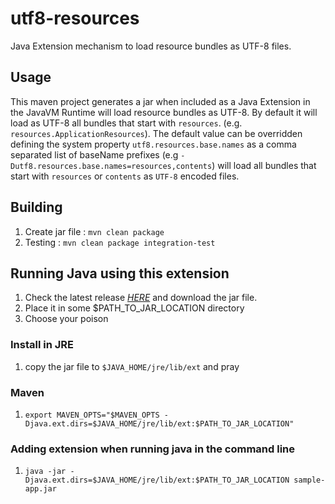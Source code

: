 # utf8-resources

Java Extension mechanism to load resource bundles as UTF-8 files.
                                                                
## Usage

This maven project generates a jar when included as a Java Extension in the JavaVM Runtime will load resource bundles as UTF-8.
By default it will load as UTF-8 all bundles that start with `resources`. (e.g. `resources.ApplicationResources`).
The default value can be overridden defining the system property `utf8.resources.base.names` as a comma separated list of baseName prefixes (e.g `-Dutf8.resources.base.names=resources,contents`)
will load all bundles that start with `resources` or `contents` as `UTF-8` encoded files.

## Building

1. Create jar file : `mvn clean package`
2. Testing : `mvn clean package integration-test`

## Running Java using this extension

1. Check the latest release [*HERE*](https://repo.fenixedu.org/fenixedu-maven-repository/org/fenixedu/utf8-resources/) and download the jar file.
2. Place it in some $PATH_TO_JAR_LOCATION directory
3. Choose your poison

### Install in JRE

1. copy the jar file to `$JAVA_HOME/jre/lib/ext` and pray

### Maven

1. `export MAVEN_OPTS="$MAVEN_OPTS -Djava.ext.dirs=$JAVA_HOME/jre/lib/ext:$PATH_TO_JAR_LOCATION"`

### Adding extension when running java in the command line

1. `java -jar -Djava.ext.dirs=$JAVA_HOME/jre/lib/ext:$PATH_TO_JAR_LOCATION sample-app.jar`
